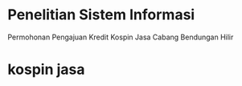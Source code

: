 # Penelitian Sistem Informasi
 Permohonan Pengajuan Kredit Kospin Jasa Cabang Bendungan Hilir
# kospin jasa
